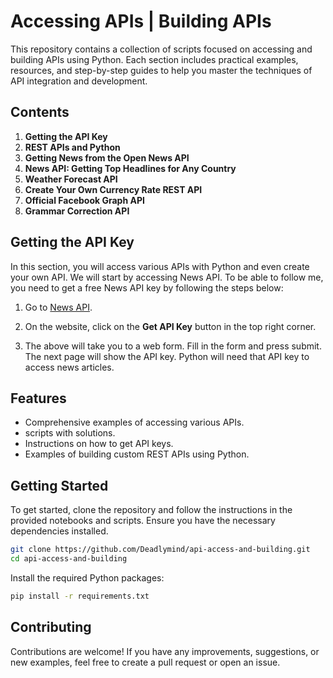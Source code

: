 # Accessing APIs | Building APIs

This repository contains a collection of scripts focused on accessing and building APIs using Python. Each section includes practical examples, resources, and step-by-step guides to help you master the techniques of API integration and development.

## Contents

1. **Getting the API Key**
2. **REST APIs and Python**
3. **Getting News from the Open News API**
4. **News API: Getting Top Headlines for Any Country**
5. **Weather Forecast API**
6. **Create Your Own Currency Rate REST API**
7. **Official Facebook Graph API**
8. **Grammar Correction API**

## Getting the API Key

In this section, you will access various APIs with Python and even create your own API. We will start by accessing News API. To be able to follow me, you need to get a free News API key by following the steps below:

1. Go to [News API](https://newsapi.org/).
2. On the website, click on the **Get API Key** button in the top right corner.

3. The above will take you to a web form. Fill in the form and press submit. The next page will show the API key. Python will need that API key to access news articles.

## Features

- Comprehensive examples of accessing various APIs.
- scripts with solutions.
- Instructions on how to get API keys.
- Examples of building custom REST APIs using Python.

## Getting Started

To get started, clone the repository and follow the instructions in the provided notebooks and scripts. Ensure you have the necessary dependencies installed.

```bash
git clone https://github.com/Deadlymind/api-access-and-building.git
cd api-access-and-building
```

Install the required Python packages:

```bash
pip install -r requirements.txt
```

## Contributing

Contributions are welcome! If you have any improvements, suggestions, or new examples, feel free to create a pull request or open an issue.
